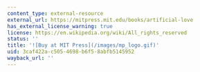 ```yaml
---
content_type: external-resource
external_url: https://mitpress.mit.edu/books/artificial-love
has_external_license_warning: true
license: https://en.wikipedia.org/wiki/All_rights_reserved
status: ''
title: '![Buy at MIT Press](/images/mp_logo.gif)'
uid: 3caf422a-c505-4698-b6f5-8abfb5145952
wayback_url: ''
---
```

